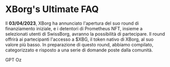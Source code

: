 # XBorg's Ultimate FAQ

Il **03/04/2023**, XBorg ha annunciato l'apertura del suo round di finanziamento iniziale, e i detentori di Prometheus NFT, insieme a selezionati utenti di SwissBorg, avranno la possibilità di partecipare. Il round offrirà ai partecipanti l'accesso a $XBG, il token nativo di XBorg, al suo valore più basso. In preparazione di questo round, abbiamo compilato, categorizzato e risposto a una serie di domande poste dalla comunità.

GPT Oz